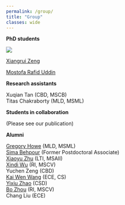 ```yaml
---
permalink: /group/
title: "Group"
classes: wide
---
```


**PhD students**

![](https://user-images.githubusercontent.com/25089434/73482248-5d0e4780-436b-11ea-92c2-16ab85109c37.jpg)

[Xiangrui Zeng](https://scholar.google.com/citations?hl=en&user=8gQLySoAAAAJ&view_op=list_works&sortby=pubdate)

[Mostofa Rafid Uddin](https://duranrafid.github.io/)

**Research assistants**

Xuqian Tan (CBD, MSCB)  
Titas Chakraborty (MLD, MSML)  

**Students in collaboration**

(Please see our publication)

**Alumni**

[Gregory Howe](https://www.linkedin.com/in/gregory-howe-189506178) (MLD, MSML)  
[Sima Behpour](https://www.linkedin.com/in/sima-behpour-95037713b) (Former Postdoctoral Associate)  
[Xiaoyu Zhu](https://www.linkedin.com/in/xiaoyuzhu3/) (LTI, MSAII)  
[Xindi Wu](https://www.linkedin.com/in/xindi-cindy-wu-3ba243111) (RI, MSCV)  
Yuchen Zeng (CBD)  
[Kai Wen Wang](https://kaiwenw.github.io/) (ECE, CS)  
[Yixiu Zhao](https://www.linkedin.com/in/yixiu-zhao-a00498128/) (CSD)  
[Bo Zhou](https://www.linkedin.com/in/bo-zhou-514177ab/) (RI, MSCV)  
Chang Liu (ECE)
